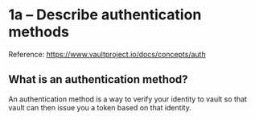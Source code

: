 # 1a &ndash; Describe authentication methods

Reference: https://www.vaultproject.io/docs/concepts/auth

## What is an authentication method?

An authentication method is a way to verify your identity to vault so that vault can then issue you a token based on that identity.
